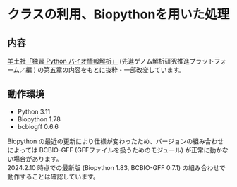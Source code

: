 # クラスの利用、Biopythonを用いた処理

## 内容
[羊土社「独習 Python バイオ情報解析」](https://www.yodosha.co.jp/yodobook/book/9784758122498/) (先進ゲノム解析研究推進プラットフォーム／編
) の第五章の内容をもとに抜粋・一部改変しています。


## 動作環境
- Python 3.11
- Biopython 1.78
- bcbiogff 0.6.6

Biopython の最近の更新により仕様が変わったため、バージョンの組み合わせによっては BCBIO-GFF (GFFファイルを扱うためのモジュール) が正常に動かない場合があります。  
2024.2.10 時点での最新版 (Biopython 1.83, BCBIO-GFF 0.7.1) の組み合わせで動作することは確認しています。

